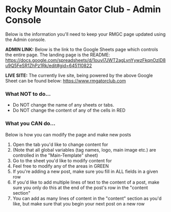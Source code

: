 # Rocky Mountain Gator Club - Admin Console

Below is the information you'll need to keep your RMGC page updated using the Admin console.

**ADMIN LINK:** Below is the link to the Google Sheets page which controls the entire page. The landing page is the README:
https://docs.google.com/spreadsheets/d/1ouyI7JWT2agLynYywzFkqnOzID8u9Q5FeSR1ZhPz1Rk/edit#gid=645110822

**LIVE SITE:** The currently live site, being powered by the above Google Sheet can be found below:
https://www.rmgatorclub.com


### What NOT to do...

* Do NOT change the name of any sheets or tabs.
* Do NOT change the content of any of the cells in RED

### What you CAN do...

Below is how you can modify the page and make new posts

1. Open the tab you'd like to change content for
1. (Note that all global variables (tag names, logo, main image etc.) are controlled in the "Main-Template" sheet)
1. Go to the sheet you'd like to modify content for
1. Feel free to modify any of the areas in GREEN
1. If you're adding a new post, make sure you fill in ALL fields in a given row
1. If you'd like to add multiple lines of text to the content of a post, make sure you only do this at the end of the post's row in the "content section"
1. You can add as many lines of content in the "content" section as you'd like, but make sure that you begin your next post on a new row
